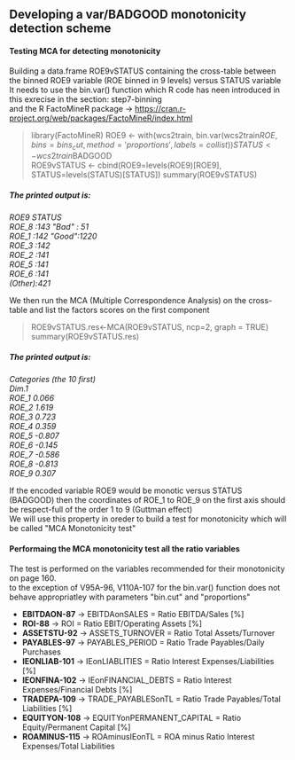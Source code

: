 ## Developing a var/BADGOOD monotonicity detection scheme

#### Testing MCA for detecting monotonicity

Building a data.frame ROE9vSTATUS containing the cross-table between the binned ROE9 variable (ROE binned in 9 levels) versus STATUS variable <br>
It needs to use the bin.var() function which R code has neen introduced in this exrecise in the section: step7-binning<br>
and the R FactoMineR package -> https://cran.r-project.org/web/packages/FactoMineR/index.html<br>

> library(FactoMineR)
> ROE9 <- with(wcs2train, bin.var(wcs2train$ROE, bins=bins_cut, method='proportions', labels=collist))
> STATUS <- wcs2train$BADGOOD<br>
> ROE9vSTATUS <- cbind(ROE9=levels(ROE9)[ROE9], STATUS=levels(STATUS)[STATUS])
> summary(ROE9vSTATUS)

##### <em>The printed output is:
  ROE9   STATUS    
  ROE_8  :143  "Bad" :  51  
  ROE_1  :142  "Good":1220  
  ROE_3  :142                
  ROE_2  :141                
  ROE_5  :141                
  ROE_6  :141                
  (Other):421
</em>

We  then run the MCA (Multiple Correspondence Analysis) on the cross-table and list the factors scores on the first component
> ROE9vSTATUS.res<-MCA(ROE9vSTATUS, ncp=2, graph = TRUE)
> summary(ROE9vSTATUS.res)

##### <em>The printed output is:
Categories (the 10 first)<br>
  Dim.1<br>
ROE_1  0.066<br>
ROE_2  1.619<br>
ROE_3  0.723<br>
ROE_4  0.359<br>
ROE_5  -0.807<br>
ROE_6  -0.145<br>
ROE_7  -0.586<br> 
ROE_8  -0.813<br>
ROE_9   0.307<br>
</em>

If the encoded variable ROE9 would be monotic versus STATUS (BADGOOD) then the coordinates of ROE_1 to ROE_9 on the first axis should be respect-full of the order 1 to 9 (Guttman effect)<br>
We will use this property in oreder to build a test for monotonicity which will be called "MCA Monotonicity test"

#### Performaing the MCA monotonicity test  all the ratio variables

The test is performed on the variables recommended for their monotonicity on page 160.<br>
to the exception of V95A-96, V110A-107 for the bin.var() function does not behave appropriatley  with parameters "bin.cut" and "proportions" 

- <strong>EBITDAON-87</strong> -> EBITDAonSALES	= Ratio EBITDA/Sales [%]
- <strong>ROI-88</strong> -> ROI	= Ratio EBIT/Operating Assets [%]
- <strong>ASSETSTU-92</strong> -> ASSETS_TURNOVER	= Ratio Total Assets/Turnover
- <strong>PAYABLES-97</strong> -> PAYABLES_PERIOD	= Ratio Trade Payables/Daily Purchases
- <strong>IEONLIAB-101</strong> -> IEonLIABLITIES	= Ratio Interest Expenses/Liabilities [%]
- <strong>IEONFINA-102</strong> -> IEonFINANCIAL_DEBTS	= Ratio Interest Expenses/Financial Debts [%]
- <strong>TRADEPA-109</strong> -> TRADE_PAYABLESonTL	= Ratio Trade Payables/Total Liabilities [%]
- <strong>EQUITYON-108</strong> -> EQUITYonPERMANENT_CAPITAL	= Ratio Equity/Permanent Capital [%]
- <strong>ROAMINUS-115</strong> -> ROAminusIEonTL	= ROA minus Ratio Interest Expenses/Total Liabilities


